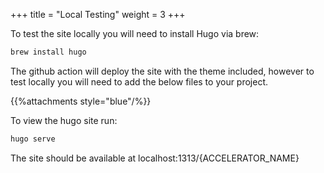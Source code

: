 +++
title = "Local Testing"
weight = 3
+++

To test the site locally you will need to install Hugo via brew:

```bash
brew install hugo 
```

The github action will deploy the site with the theme included, however to test locally you will need to add the below files to your project.

{{%attachments style="blue"/%}}

To view the hugo site run:

```bash
hugo serve
```

The site should be available at localhost:1313/{ACCELERATOR_NAME}